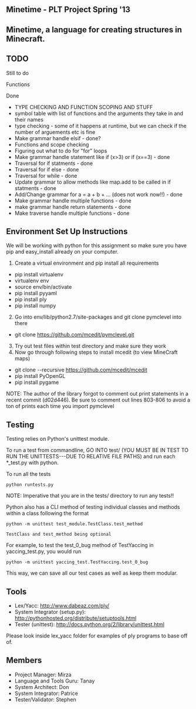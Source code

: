 ## Minetime - PLT Project Spring '13 ##

Minetime, a language for creating structures in Minecraft.
---------------------------------------------------------

TODO
----

Still to do


Functions 


Done
* TYPE CHECKING AND FUNCTION SCOPING AND STUFF 
* symbol table with list of functions and the arguments they take in and their names
* type checking - some of it happens at runtime, but we can check if the number of arguements etc is fine 
* Make grammar handle elsif - done?
* Functions and scope checking
* Figuring out what to do for "for" loops
* Make grammar handle statement like if (x>3) or if (x==3) - done
* Traversal for if statments - done
* Traversal for if else - done 
* Traversal for while - done
* Update grammar to allow methods like map.add to be called in if statments - done
* Add/Change grammar for a = a + b + ... (does not work now!!) - done
* Make grammar handle multiple functions - done
* make grammar handle return statements - done
* Make traverse handle multiple functions - done


Environment Set Up Instructions
-------------------------------
We will be working with python for this assignment so make sure you have pip and
easy_install already on your computer.

1. Create a virtual environment and pip install all requirements
  * pip install virtualenv
  * virtualenv env
  * source env/bin/activate
  * pip install pyyaml
  * pip install ply
  * pip install numpy

2. Go into env/lib/python2.7/site-packages and git clone pymclevel into there
  * git clone https://github.com/mcedit/pymclevel.git
3. Try out test files within test directory and make sure they work
4. Now go through following steps to install mcedit (to view MineCraft maps)
  * git clone --recursive https://github.com/mcedit/mcedit
  * pip install PyOpenGL
  * pip install pygame

NOTE: The author of the library forgot to comment out print statements in a
recent commit (d02d446). Be sure to comment out lines 803-806 to avoid a ton of
prints each time you import pymclevel

Testing
-------
Testing relies on Python's unittest module.

To run a test from commandline, GO INTO test/ (YOU MUST BE IN TEST TO RUN THE 
UNITTESTS---DUE TO RELATIVE FILE PATHS) and run each *_test.py with python.

To run all the tests 

    python runtests.py

NOTE: Imperative that you are in the tests/ directory to run any tests!!

Python also has a CLI method of testing individual classes and methods within
a class following the format

    python -m unittest test_module.TestClass.test_method

    TestClass and test_method being optional

For example, to test the test_0_bug method of TestYaccing in yaccing_test.py,
you would run

    python -m unittest yaccing_test.TestYaccing.test_0_bug

This way, we can save all our test cases as well as keep them modular.

Tools
-----
* Lex/Yacc: http://www.dabeaz.com/ply/
* System Integrator (setup.py): http://pythonhosted.org/distribute/setuptools.html
* Tester (unittest): http://docs.python.org/2/library/unittest.html

Please look inside lex_yacc folder for examples of ply programs to base off of.

Members
-------
* Project Manager:            Mirza
* Language and Tools Guru:    Tanay
* System Architect:           Don
* System Integrator:          Patrice
* Tester/Validator:           Stephen
